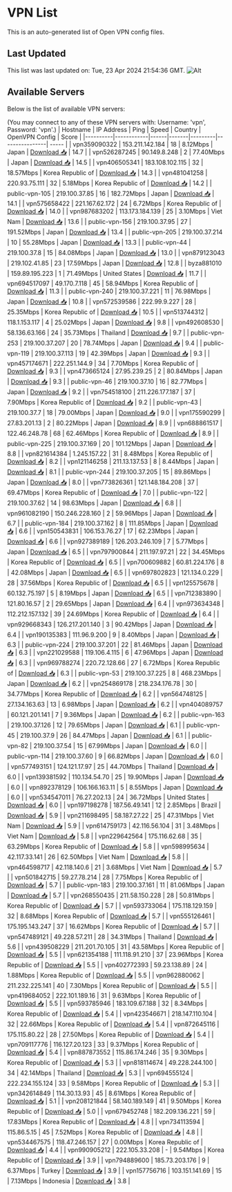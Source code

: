 # VPN List

This is an auto-generated list of Open VPN config files.

## Last Updated

This list was last updated on: Tue, 23 Apr 2024 21:54:36 GMT.
![Alt](https://repobeats.axiom.co/api/embed/186b98318ef1479477931607c1ad7d823f12451f.svg "Repobeats analytics image")

## Available Servers

Below is the list of available VPN servers:

(You may connect to any of these VPN servers with: Username: 'vpn', Password: 'vpn'.)
| Hostname | IP Address | Ping | Speed | Country | OpenVPN Config | Score |
|----------|------------|------|-------|---------|----------------| ----- |
| vpn359090322 | 153.211.142.184 | 18 | 8.12Mbps | Japan | [Download 📥](./configs/server_0_JP.ovpn) | 14.7 |
| vpn526287245 | 90.149.8.248 | 2 | 77.40Mbps | Japan | [Download 📥](./configs/server_1_JP.ovpn) | 14.5 |
| vpn406505341 | 183.108.102.115 | 32 | 18.57Mbps | Korea Republic of | [Download 📥](./configs/server_2_KR.ovpn) | 14.3 |
| vpn481041258 | 220.93.75.111 | 32 | 5.18Mbps | Korea Republic of | [Download 📥](./configs/server_3_KR.ovpn) | 14.2 |
| public-vpn-105 | 219.100.37.85 | 16 | 182.72Mbps | Japan | [Download 📥](./configs/server_4_JP.ovpn) | 14.1 |
| vpn575658422 | 221.167.62.172 | 24 | 6.72Mbps | Korea Republic of | [Download 📥](./configs/server_5_KR.ovpn) | 14.0 |
| vpn987683202 | 113.173.184.139 | 25 | 3.10Mbps | Viet Nam | [Download 📥](./configs/server_6_VN.ovpn) | 13.6 |
| public-vpn-156 | 219.100.37.95 | 27 | 191.52Mbps | Japan | [Download 📥](./configs/server_7_JP.ovpn) | 13.4 |
| public-vpn-205 | 219.100.37.214 | 10 | 55.28Mbps | Japan | [Download 📥](./configs/server_8_JP.ovpn) | 13.3 |
| public-vpn-44 | 219.100.37.8 | 15 | 84.08Mbps | Japan | [Download 📥](./configs/server_9_JP.ovpn) | 13.0 |
| vpn879123043 | 219.102.41.85 | 23 | 17.59Mbps | Japan | [Download 📥](./configs/server_10_JP.ovpn) | 12.8 |
| byza881010 | 159.89.195.223 | 1 | 71.49Mbps | United States | [Download 📥](./configs/server_11_US.ovpn) | 11.7 |
| vpn694517097 | 49.170.7.118 | 45 | 58.94Mbps | Korea Republic of | [Download 📥](./configs/server_12_KR.ovpn) | 11.3 |
| public-vpn-240 | 219.100.37.221 | 11 | 76.98Mbps | Japan | [Download 📥](./configs/server_13_JP.ovpn) | 10.8 |
| vpn572539586 | 222.99.9.227 | 28 | 25.35Mbps | Korea Republic of | [Download 📥](./configs/server_14_KR.ovpn) | 10.5 |
| vpn513744312 | 118.1.153.117 | 4 | 25.02Mbps | Japan | [Download 📥](./configs/server_15_JP.ovpn) | 9.8 |
| vpn492608530 | 58.136.63.166 | 24 | 35.73Mbps | Thailand | [Download 📥](./configs/server_16_TH.ovpn) | 9.7 |
| public-vpn-253 | 219.100.37.207 | 20 | 78.74Mbps | Japan | [Download 📥](./configs/server_17_JP.ovpn) | 9.4 |
| public-vpn-119 | 219.100.37.113 | 19 | 42.39Mbps | Japan | [Download 📥](./configs/server_18_JP.ovpn) | 9.3 |
| vpn457174671 | 222.251.144.9 | 34 | 7.70Mbps | Korea Republic of | [Download 📥](./configs/server_19_KR.ovpn) | 9.3 |
| vpn473665124 | 27.95.239.25 | 2 | 80.84Mbps | Japan | [Download 📥](./configs/server_20_JP.ovpn) | 9.3 |
| public-vpn-46 | 219.100.37.10 | 16 | 82.77Mbps | Japan | [Download 📥](./configs/server_21_JP.ovpn) | 9.2 |
| vpn754518100 | 211.226.177.187 | 37 | 7.90Mbps | Korea Republic of | [Download 📥](./configs/server_22_KR.ovpn) | 9.2 |
| public-vpn-43 | 219.100.37.7 | 18 | 79.00Mbps | Japan | [Download 📥](./configs/server_23_JP.ovpn) | 9.0 |
| vpn175590299 | 27.83.201.13 | 2 | 80.22Mbps | Japan | [Download 📥](./configs/server_24_JP.ovpn) | 8.9 |
| vpn688861517 | 122.46.248.78 | 68 | 62.46Mbps | Korea Republic of | [Download 📥](./configs/server_25_KR.ovpn) | 8.9 |
| public-vpn-225 | 219.100.37.169 | 20 | 101.12Mbps | Japan | [Download 📥](./configs/server_26_JP.ovpn) | 8.8 |
| vpn821614384 | 1.245.157.22 | 31 | 8.48Mbps | Korea Republic of | [Download 📥](./configs/server_27_KR.ovpn) | 8.2 |
| vpn121146258 | 211.13.137.53 | 8 | 8.44Mbps | Japan | [Download 📥](./configs/server_28_JP.ovpn) | 8.1 |
| public-vpn-244 | 219.100.37.205 | 15 | 89.86Mbps | Japan | [Download 📥](./configs/server_29_JP.ovpn) | 8.0 |
| vpn773826361 | 121.148.184.208 | 37 | 69.47Mbps | Korea Republic of | [Download 📥](./configs/server_30_KR.ovpn) | 7.0 |
| public-vpn-122 | 219.100.37.62 | 14 | 98.63Mbps | Japan | [Download 📥](./configs/server_31_JP.ovpn) | 6.8 |
| vpn961082190 | 150.246.228.160 | 2 | 59.96Mbps | Japan | [Download 📥](./configs/server_32_JP.ovpn) | 6.7 |
| public-vpn-184 | 219.100.37.162 | 8 | 111.85Mbps | Japan | [Download 📥](./configs/server_33_JP.ovpn) | 6.6 |
| vpn150543831 | 106.153.76.27 | 17 | 62.23Mbps | Japan | [Download 📥](./configs/server_34_JP.ovpn) | 6.6 |
| vpn927389189 | 126.203.246.109 | 7 | 5.77Mbps | Japan | [Download 📥](./configs/server_35_JP.ovpn) | 6.5 |
| vpn797900844 | 211.197.97.21 | 22 | 34.45Mbps | Korea Republic of | [Download 📥](./configs/server_36_KR.ovpn) | 6.5 |
| vpn700609882 | 60.81.224.176 | 8 | 42.08Mbps | Japan | [Download 📥](./configs/server_37_JP.ovpn) | 6.5 |
| vpn697802823 | 121.134.0.229 | 28 | 37.56Mbps | Korea Republic of | [Download 📥](./configs/server_38_KR.ovpn) | 6.5 |
| vpn125575678 | 60.132.75.197 | 5 | 8.19Mbps | Japan | [Download 📥](./configs/server_39_JP.ovpn) | 6.5 |
| vpn712383890 | 121.80.16.57 | 2 | 29.65Mbps | Japan | [Download 📥](./configs/server_40_JP.ovpn) | 6.4 |
| vpn973634348 | 112.212.157.132 | 39 | 24.69Mbps | Korea Republic of | [Download 📥](./configs/server_41_KR.ovpn) | 6.4 |
| vpn929668343 | 126.217.201.140 | 3 | 90.42Mbps | Japan | [Download 📥](./configs/server_42_JP.ovpn) | 6.4 |
| vpn190135383 | 111.96.9.200 | 9 | 8.40Mbps | Japan | [Download 📥](./configs/server_43_JP.ovpn) | 6.3 |
| public-vpn-224 | 219.100.37.201 | 22 | 81.46Mbps | Japan | [Download 📥](./configs/server_44_JP.ovpn) | 6.3 |
| vpn221029588 | 119.106.4.115 | 6 | 47.96Mbps | Japan | [Download 📥](./configs/server_45_JP.ovpn) | 6.3 |
| vpn969788274 | 220.72.128.66 | 27 | 6.72Mbps | Korea Republic of | [Download 📥](./configs/server_46_KR.ovpn) | 6.3 |
| public-vpn-53 | 219.100.37.225 | 8 | 468.23Mbps | Japan | [Download 📥](./configs/server_47_JP.ovpn) | 6.2 |
| vpn254869178 | 218.234.176.78 | 30 | 34.77Mbps | Korea Republic of | [Download 📥](./configs/server_48_KR.ovpn) | 6.2 |
| vpn564748125 | 27.134.163.63 | 13 | 6.98Mbps | Japan | [Download 📥](./configs/server_49_JP.ovpn) | 6.2 |
| vpn404089757 | 60.121.201.141 | 7 | 9.36Mbps | Japan | [Download 📥](./configs/server_50_JP.ovpn) | 6.2 |
| public-vpn-163 | 219.100.37.126 | 12 | 79.65Mbps | Japan | [Download 📥](./configs/server_51_JP.ovpn) | 6.1 |
| public-vpn-45 | 219.100.37.9 | 26 | 84.47Mbps | Japan | [Download 📥](./configs/server_52_JP.ovpn) | 6.1 |
| public-vpn-82 | 219.100.37.54 | 15 | 67.99Mbps | Japan | [Download 📥](./configs/server_53_JP.ovpn) | 6.0 |
| public-vpn-114 | 219.100.37.60 | 9 | 66.82Mbps | Japan | [Download 📥](./configs/server_54_JP.ovpn) | 6.0 |
| vpn577493151 | 124.121.17.97 | 25 | 44.70Mbps | Thailand | [Download 📥](./configs/server_55_TH.ovpn) | 6.0 |
| vpn139381592 | 110.134.54.70 | 25 | 19.90Mbps | Japan | [Download 📥](./configs/server_56_JP.ovpn) | 6.0 |
| vpn892378129 | 106.166.163.11 | 5 | 8.55Mbps | Japan | [Download 📥](./configs/server_57_JP.ovpn) | 6.0 |
| vpn534547011 | 76.27.202.13 | 24 | 36.72Mbps | United States | [Download 📥](./configs/server_58_US.ovpn) | 6.0 |
| vpn197198278 | 187.56.49.141 | 12 | 2.85Mbps | Brazil | [Download 📥](./configs/server_59_BR.ovpn) | 5.9 |
| vpn211698495 | 58.187.27.22 | 25 | 47.31Mbps | Viet Nam | [Download 📥](./configs/server_60_VN.ovpn) | 5.9 |
| vpn614759173 | 42.116.56.104 | 31 | 3.48Mbps | Viet Nam | [Download 📥](./configs/server_61_VN.ovpn) | 5.8 |
| vpn229642564 | 175.116.62.68 | 35 | 63.29Mbps | Korea Republic of | [Download 📥](./configs/server_62_KR.ovpn) | 5.8 |
| vpn598995634 | 42.117.33.141 | 26 | 62.50Mbps | Viet Nam | [Download 📥](./configs/server_63_VN.ovpn) | 5.8 |
| vpn464598717 | 42.118.140.6 | 21 | 3.68Mbps | Viet Nam | [Download 📥](./configs/server_64_VN.ovpn) | 5.7 |
| vpn501842715 | 59.27.78.214 | 28 | 7.75Mbps | Korea Republic of | [Download 📥](./configs/server_65_KR.ovpn) | 5.7 |
| public-vpn-183 | 219.100.37.161 | 11 | 81.06Mbps | Japan | [Download 📥](./configs/server_66_JP.ovpn) | 5.7 |
| vpn268550435 | 211.58.150.228 | 28 | 50.81Mbps | Korea Republic of | [Download 📥](./configs/server_67_KR.ovpn) | 5.7 |
| vpn593733064 | 175.118.129.159 | 32 | 8.68Mbps | Korea Republic of | [Download 📥](./configs/server_68_KR.ovpn) | 5.7 |
| vpn555126461 | 175.195.143.247 | 37 | 16.62Mbps | Korea Republic of | [Download 📥](./configs/server_69_KR.ovpn) | 5.7 |
| vpn547489121 | 49.228.57.211 | 28 | 34.31Mbps | Thailand | [Download 📥](./configs/server_70_TH.ovpn) | 5.6 |
| vpn439508229 | 211.201.70.105 | 31 | 43.58Mbps | Korea Republic of | [Download 📥](./configs/server_71_KR.ovpn) | 5.5 |
| vpn621354188 | 111.118.91.210 | 37 | 23.96Mbps | Korea Republic of | [Download 📥](./configs/server_72_KR.ovpn) | 5.5 |
| vpn402772393 | 59.23.138.89 | 24 | 1.88Mbps | Korea Republic of | [Download 📥](./configs/server_73_KR.ovpn) | 5.5 |
| vpn962880062 | 211.232.225.141 | 40 | 7.30Mbps | Korea Republic of | [Download 📥](./configs/server_74_KR.ovpn) | 5.5 |
| vpn419684052 | 222.101.189.16 | 31 | 9.63Mbps | Korea Republic of | [Download 📥](./configs/server_75_KR.ovpn) | 5.5 |
| vpn593785946 | 183.109.67.188 | 32 | 8.34Mbps | Korea Republic of | [Download 📥](./configs/server_76_KR.ovpn) | 5.4 |
| vpn423546671 | 218.147.110.104 | 32 | 22.66Mbps | Korea Republic of | [Download 📥](./configs/server_77_KR.ovpn) | 5.4 |
| vpn872645116 | 175.115.80.22 | 28 | 27.50Mbps | Korea Republic of | [Download 📥](./configs/server_78_KR.ovpn) | 5.4 |
| vpn709117776 | 116.127.20.123 | 33 | 9.37Mbps | Korea Republic of | [Download 📥](./configs/server_79_KR.ovpn) | 5.4 |
| vpn887873552 | 115.86.174.246 | 35 | 9.30Mbps | Korea Republic of | [Download 📥](./configs/server_80_KR.ovpn) | 5.3 |
| vpn818114674 | 49.228.244.100 | 34 | 42.14Mbps | Thailand | [Download 📥](./configs/server_81_TH.ovpn) | 5.3 |
| vpn694555124 | 222.234.155.124 | 33 | 9.58Mbps | Korea Republic of | [Download 📥](./configs/server_82_KR.ovpn) | 5.3 |
| vpn342614849 | 114.30.13.93 | 45 | 8.61Mbps | Korea Republic of | [Download 📥](./configs/server_83_KR.ovpn) | 5.1 |
| vpn208121844 | 58.140.189.149 | 41 | 9.50Mbps | Korea Republic of | [Download 📥](./configs/server_84_KR.ovpn) | 5.0 |
| vpn679452748 | 182.209.136.221 | 59 | 17.83Mbps | Korea Republic of | [Download 📥](./configs/server_85_KR.ovpn) | 4.8 |
| vpn734113594 | 115.86.5.15 | 45 | 7.52Mbps | Korea Republic of | [Download 📥](./configs/server_86_KR.ovpn) | 4.8 |
| vpn534467575 | 118.47.246.157 | 27 | 0.00Mbps | Korea Republic of | [Download 📥](./configs/server_87_KR.ovpn) | 4.4 |
| vpn990905212 | 222.105.33.208 | - | 9.54Mbps | Korea Republic of | [Download 📥](./configs/server_88_KR.ovpn) | 3.9 |
| vpn794889600 | 185.73.203.176 | 9 | 6.37Mbps | Turkey | [Download 📥](./configs/server_89_TR.ovpn) | 3.9 |
| vpn157756716 | 103.151.141.69 | 15 | 7.13Mbps | Indonesia | [Download 📥](./configs/server_90_ID.ovpn) | 3.8 |
